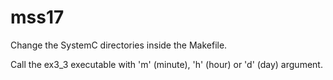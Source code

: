 # mss17
Change the SystemC directories inside the Makefile.

Call the ex3_3 executable with 'm' (minute), 'h' (hour) or 'd' (day) argument.

